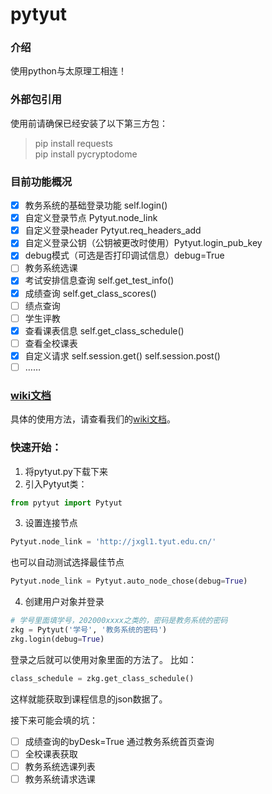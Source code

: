 # pytyut

### 介绍
使用python与太原理工相连！

### 外部包引用
使用前请确保已经安装了以下第三方包：
>pip install requests
><br>
> pip install pycryptodome

### 目前功能概况
- [x] 教务系统的基础登录功能 self.login()
- [x] 自定义登录节点 Pytyut.node_link
- [x] 自定义登录header Pytyut.req_headers_add
- [x] 自定义登录公钥（公钥被更改时使用）Pytyut.login_pub_key
- [x] debug模式（可选是否打印调试信息）debug=True
- [ ] 教务系统选课
- [x] 考试安排信息查询 self.get_test_info()
- [x] 成绩查询 self.get_class_scores()
- [ ] 绩点查询
- [ ] 学生评教
- [x] 查看课表信息 self.get_class_schedule()
- [ ] 查看全校课表
- [x] 自定义请求 self.session.get() self.session.post()
- [ ] ……

### [wiki文档](https://gitee.com/jixiaob/pytyut/wikis/%E5%BC%80%E5%A7%8B/%E7%AE%80%E4%BB%8B)
具体的使用方法，请查看我们的[wiki文档](https://gitee.com/jixiaob/pytyut/wikis/%E5%BC%80%E5%A7%8B/%E7%AE%80%E4%BB%8B)。

### 快速开始：
1. 将pytyut.py下载下来
2. 引入Pytyut类：
```python
from pytyut import Pytyut
```
3. 设置连接节点
```python
Pytyut.node_link = 'http://jxgl1.tyut.edu.cn/'
```
也可以自动测试选择最佳节点
```python
Pytyut.node_link = Pytyut.auto_node_chose(debug=True)
```
4. 创建用户对象并登录
```python
# 学号里面填学号，202000xxxx之类的，密码是教务系统的密码
zkg = Pytyut('学号', '教务系统的密码')
zkg.login(debug=True)
```
登录之后就可以使用对象里面的方法了。
比如：
```python
class_schedule = zkg.get_class_schedule()
```
这样就能获取到课程信息的json数据了。


接下来可能会填的坑：
- [ ] 成绩查询的byDesk=True 通过教务系统首页查询
- [ ] 全校课表获取
- [ ] 教务系统选课列表
- [ ] 教务系统请求选课
